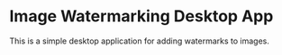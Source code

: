 # Image Watermarking Desktop App

This is a simple desktop application for adding watermarks to images.
